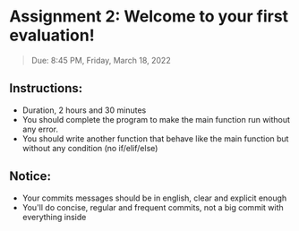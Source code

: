 # Assignment 2: Welcome to your first evaluation!
> Due: 8:45 PM, Friday, March 18, 2022


## Instructions:

- Duration, 2 hours and 30 minutes
- You should complete the program to make the main function run without any error.
- You should write another function that behave like the main function but without any condition (no if/elif/else)

## Notice:
- Your commits messages should be in english, clear and explicit enough
- You'll do concise, regular and frequent commits, not a big commit with everything inside


